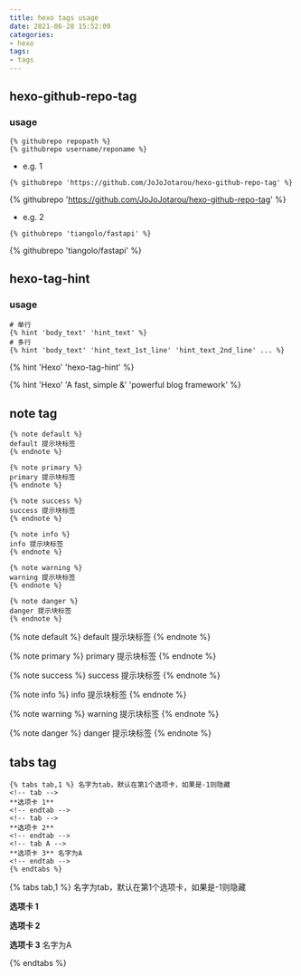 ```yaml
---
title: hexo tags usage
date: 2021-06-28 15:52:09
categories:
- hexo
tags:
- tags
---
```

## hexo-github-repo-tag
### usage

```text
{% githubrepo repopath %}
{% githubrepo username/reponame %}
```
- e.g. 1
```text
{% githubrepo 'https://github.com/JoJoJotarou/hexo-github-repo-tag' %}
```
{% githubrepo 'https://github.com/JoJoJotarou/hexo-github-repo-tag' %}

- e.g. 2
```text
{% githubrepo 'tiangolo/fastapi' %}
```
{% githubrepo 'tiangolo/fastapi' %}
## hexo-tag-hint
### usage
```text
# 单行
{% hint 'body_text' 'hint_text' %}
# 多行
{% hint 'body_text' 'hint_text_1st_line' 'hint_text_2nd_line' ... %}
```
{% hint 'Hexo' 'hexo-tag-hint' %}

{% hint 'Hexo' 'A fast, simple &' 'powerful blog framework' %}

## note tag
```text
{% note default %}
default 提示块标签
{% endnote %}

{% note primary %}
primary 提示块标签
{% endnote %}

{% note success %}
success 提示块标签
{% endnote %}

{% note info %}
info 提示块标签
{% endnote %}

{% note warning %}
warning 提示块标签
{% endnote %}

{% note danger %}
danger 提示块标签
{% endnote %}
```
{% note default %}
default 提示块标签
{% endnote %}

{% note primary %}
primary 提示块标签
{% endnote %}

{% note success %}
success 提示块标签
{% endnote %}

{% note info %}
info 提示块标签
{% endnote %}

{% note warning %}
warning 提示块标签
{% endnote %}

{% note danger %}
danger 提示块标签
{% endnote %}

## tabs tag
```text
{% tabs tab,1 %} 名字为tab，默认在第1个选项卡，如果是-1则隐藏
<!-- tab -->
**选项卡 1** 
<!-- endtab -->
<!-- tab -->
**选项卡 2**
<!-- endtab -->
<!-- tab A -->
**选项卡 3** 名字为A
<!-- endtab -->
{% endtabs %}
```
{% tabs tab,1 %} 名字为tab，默认在第1个选项卡，如果是-1则隐藏
<!-- tab -->
**选项卡 1** 
<!-- endtab -->
<!-- tab -->
**选项卡 2**
<!-- endtab -->
<!-- tab A -->
**选项卡 3** 名字为A
<!-- endtab -->
{% endtabs %}
